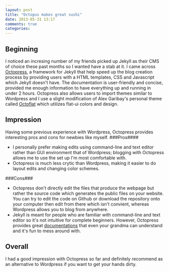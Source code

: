 ```yaml
---
layout: post
title: "Octopus makes great sushi"
date: 2013-05-31 13:17
comments: true
categories: 
---
```

## Beginning ##
I noticed an incresing number of my friends picked up Jekyll as their CMS of choice these past months so I wanted have a stab at it. I came across [Octopress](http://octopress.org/), a framework for Jekyll that help speed up the blog creation process by providing users with a HTML templates, CSS and Javascript which Jekyll doesn't have. The documentation is user-friendly and concise, provided me enough information to have everything up and running in under 2 hours. Octopress also allows users to import themes similar to Wordpress and I use a slight modification of Alex Garibay's personal theme called [Octoflat](http://alexgaribay.com/blog/2013/04/28/octoflat-theme/) which utilizes flat-ui colors and design.

## Impression ##
Having some previous experience with Wordpress, Octopress provides interesting pros and cons for newbies like myself.
###Pros####
 + I personally prefer making edits using command-line and text editor rather than GUI environment that of Wordpress; blogging with Octopress allows me to use the set up I'm most comfortable with.
 + Octopress is much less crytic than Wordpress, making it easier to do layout edits and changing color schemes.

###Cons###
 + Octopress don't directly edit the files that produce the webpage but rather the source code which generates the public files on your website. You can try to edit the code on Github or download the repository onto your computer then edit from there which isn't convient, whereas Wordpress allows you to blog from anywhere.
 + Jekyll is meant for people who are familiar with command-line and text editor so it's not intuitive for complete beginners. However, Octopress provides great [documentations](http://octopress.org/docs/) that even your grandma can understand and it's fun to mess around with.

## Overall ##
I had a good impression with Octopress so far and definitely recommend as an alternative to Wordpress if you want to get your hands dirty.